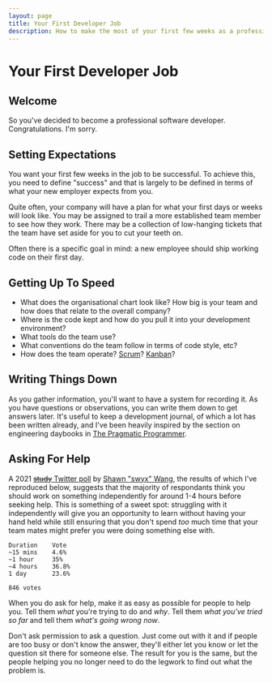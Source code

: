 ```yaml
---
layout: page
title: Your First Developer Job
description: How to make the most of your first few weeks as a professional software developer.
---
```


# Your First Developer Job

## Welcome

So you've decided to become a professional software developer. Congratulations. I'm sorry.


## Setting Expectations

You want your first few weeks in the job to be successful. To achieve this, you need to define "success" and that is largely to be defined in terms of what your new employer expects from you.

Quite often, your company will have a plan for what your first days or weeks will look like. You may be assigned to trail a more established team member to see how they work. There may be a collection of low-hanging tickets that the team have set aside for you to cut your teeth on.

Often there is a specific goal in mind: a new employee should ship working code on their first day.


## Getting Up To Speed

* What does the organisational chart look like? How big is your team and how does that relate to the overall company?
* Where is the code kept and how do you pull it into your development environment?
* What tools do the team use?
* What conventions do the team follow in terms of code style, etc?
* How does the team operate? [Scrum](https://www.scrum.org/resources/scrum-guide)? [Kanban](https://en.wikipedia.org/wiki/Kanban_(development))?


## Writing Things Down

As you gather information, you'll want to have a system for recording it. As you have questions or observations, you can write them down to get answers later. It's useful to keep a development journal, of which a lot has been written already, and I've been heavily inspired by the section on engineering daybooks in [The Pragmatic Programmer](https://pragprog.com/titles/tpp20/the-pragmatic-programmer-20th-anniversary-edition/).


## Asking For Help

A 2021 [~~study~~ Twitter poll](https://twitter.com/swyx/status/1378029651012984834?s=20) by [Shawn "swyx" Wang](https://www.swyx.io/), the results of which I've reproduced below, suggests that the majority of respondants think you should work on something independently for around 1-4 hours before seeking help. This is something of a sweet spot: struggling with it independently will give you an opportunity to learn without having your hand held while still ensuring that you don't spend *too* much time that your team mates might prefer you were doing something else with.

```
Duration    Vote
~15 mins    4.6%
~1 hour     35%
~4 hours    36.8%
1 day       23.6%

846 votes
```

When you do ask for help, make it as easy as possible for people to help you. Tell them *what* you're trying to do and *why*. Tell them *what you've tried so far* and tell them *what's going wrong now*.

Don't ask permission to ask a question. Just come out with it and if people are too busy or don't know the answer, they'll either let you know or let the question sit there for someone else. The result for you is the same, but the people helping you no longer need to do the legwork to find out what the problem is.
